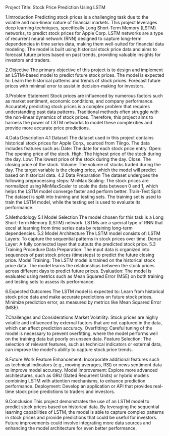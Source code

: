 Project Title: Stock Price Prediction Using LSTM

1.Introduction
Predicting stock prices is a challenging task due to the volatile and non-linear nature of financial markets. This project leverages deep learning techniques, specifically Long Short-Term Memory (LSTM) networks, to predict stock prices for Apple Corp. LSTM networks are a type of recurrent neural network (RNN) designed to capture long-term dependencies in time series data, making them well-suited for financial data modeling.
The model is built using historical stock price data and aims to forecast future prices based on past trends, providing valuable insights for investors and traders.

2.Objective
The primary objective of this project is to design and implement an LSTM-based model to predict future stock prices. The model is expected to:
Learn the historical patterns and trends of stock prices.
Forecast future prices with minimal error to assist in decision-making for investors.

3.Problem Statement
Stock prices are influenced by numerous factors such as market sentiment, economic conditions, and company performance. Accurately predicting stock prices is a complex problem that requires understanding past data patterns. Traditional methods often struggle with the non-linear dynamics of stock prices. Therefore, this project aims to harness the power of LSTM networks to model these complexities and provide more accurate price predictions.

4.Data Description
4.1 Dataset
The dataset used in this project contains historical stock prices for Apple Corp., sourced from Tiingo. The data includes features such as:
Date: The date for each stock price entry.
Open: The opening price of the stock.
High: The highest price of the stock during the day.
Low: The lowest price of the stock during the day.
Close: The closing price of the stock.
Volume: The volume of stocks traded during the day.
The target variable is the closing price, which the model will predict based on historical data.
4.2 Data Preparation
The dataset undergoes the following preprocessing steps:
MinMax Scaling: The stock prices are normalized using MinMaxScaler to scale the data between 0 and 1, which helps the LSTM model converge faster and perform better.
Train-Test Split: The dataset is split into training and testing sets. The training set is used to train the LSTM model, while the testing set is used to evaluate its performance.

5.Methodology
5.1 Model Selection
The model chosen for this task is a Long Short-Term Memory (LSTM) network. LSTMs are a special type of RNN that excel at learning from time series data by retaining long-term dependencies.
5.2 Model Architecture
The LSTM model consists of:
LSTM Layers: To capture the sequential patterns in stock prices over time.
Dense Layer: A fully connected layer that outputs the predicted stock price.
5.3 Training Procedure
Data Preparation: The input data is organized into sequences of past stock prices (timesteps) to predict the future closing price.
Model Training: The LSTM model is trained on the historical stock price data. The model learns the relationships between the stock prices across different days to predict future prices.
Evaluation: The model is evaluated using metrics such as Mean Squared Error (MSE) on both training and testing sets to assess its performance.

6.Expected Outcomes
The LSTM model is expected to:
Learn from historical stock price data and make accurate predictions on future stock prices.
Minimize prediction error, as measured by metrics like Mean Squared Error (MSE).

7.Challenges and Considerations
Market Volatility: Stock prices are highly volatile and influenced by external factors that are not captured in the data, which can affect prediction accuracy.
Overfitting: Careful tuning of the model is necessary to prevent overfitting, where the model performs well on the training data but poorly on unseen data.
Feature Selection: The selection of relevant features, such as technical indicators or external data, can improve the model's ability to capture stock price trends.

8.Future Work
Feature Enhancement: Incorporate additional features such as technical indicators (e.g., moving averages, RSI) or news sentiment data to improve model accuracy.
Model Improvement: Explore more advanced architectures, such as GRU (Gated Recurrent Units) or hybrid models combining LSTM with attention mechanisms, to enhance prediction performance.
Deployment: Develop an application or API that provides real-time stock price predictions to traders and investors.

9.Conclusion
This project demonstrates the use of an LSTM model to predict stock prices based on historical data. By leveraging the sequential learning capabilities of LSTM, the model is able to capture complex patterns in stock prices and provide predictions that could be useful for investors. Future improvements could involve integrating more data sources and enhancing the model architecture for even better performance.

